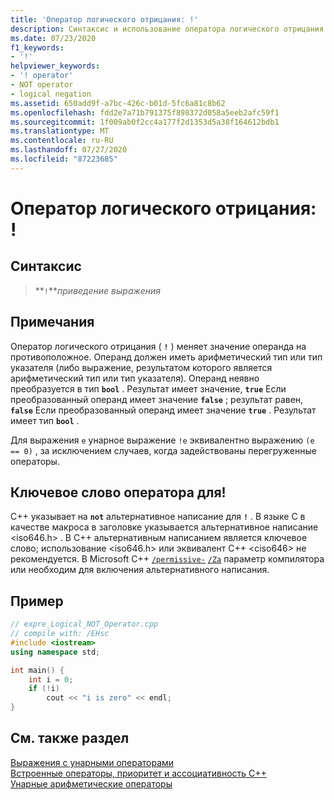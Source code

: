 ```yaml
---
title: 'Оператор логического отрицания: !'
description: Синтаксис и использование оператора логического отрицания в стандартном языке C++.
ms.date: 07/23/2020
f1_keywords:
- '!'
helpviewer_keywords:
- '! operator'
- NOT operator
- logical negation
ms.assetid: 650add9f-a7bc-426c-b01d-5fc6a81c8b62
ms.openlocfilehash: fdd2e7a71b791375f898372d058a5eeb2afc59f1
ms.sourcegitcommit: 1f009ab0f2cc4a177f2d1353d5a38f164612bdb1
ms.translationtype: MT
ms.contentlocale: ru-RU
ms.lasthandoff: 07/27/2020
ms.locfileid: "87223685"
---
```

# <a name="logical-negation-operator-"></a>Оператор логического отрицания: !

## <a name="syntax"></a>Синтаксис

> **`!`***приведение выражения*

## <a name="remarks"></a>Примечания

Оператор логического отрицания ( **`!`** ) меняет значение операнда на противоположное. Операнд должен иметь арифметический тип или тип указателя (либо выражение, результатом которого является арифметический тип или тип указателя). Операнд неявно преобразуется в тип **`bool`** . Результат имеет значение, **`true`** Если преобразованный операнд имеет значение **`false`** ; результат равен, **`false`** Если преобразованный операнд имеет значение **`true`** . Результат имеет тип **`bool`** .

Для выражения `e` унарное выражение `!e` эквивалентно выражению `(e == 0)` , за исключением случаев, когда задействованы перегруженные операторы.

## <a name="operator-keyword-for-"></a>Ключевое слово оператора для!

C++ указывает на **`not`** альтернативное написание для **`!`** . В языке C в качестве макроса в заголовке указывается альтернативное написание \<iso646.h> . В C++ альтернативным написанием является ключевое слово; использование \<iso646.h> или эквивалент C++ \<ciso646> не рекомендуется. В Microsoft C++ [`/permissive-`](../build/reference/permissive-standards-conformance.md) [`/Za`](../build/reference/za-ze-disable-language-extensions.md) параметр компилятора или необходим для включения альтернативного написания.

## <a name="example"></a>Пример

```cpp
// expre_Logical_NOT_Operator.cpp
// compile with: /EHsc
#include <iostream>
using namespace std;

int main() {
    int i = 0;
    if (!i)
        cout << "i is zero" << endl;
}
```

## <a name="see-also"></a>См. также раздел

[Выражения с унарными операторами](../cpp/expressions-with-unary-operators.md)<br/>
[Встроенные операторы, приоритет и ассоциативность C++](../cpp/cpp-built-in-operators-precedence-and-associativity.md)<br/>
[Унарные арифметические операторы](../c-language/unary-arithmetic-operators.md)<br/>
